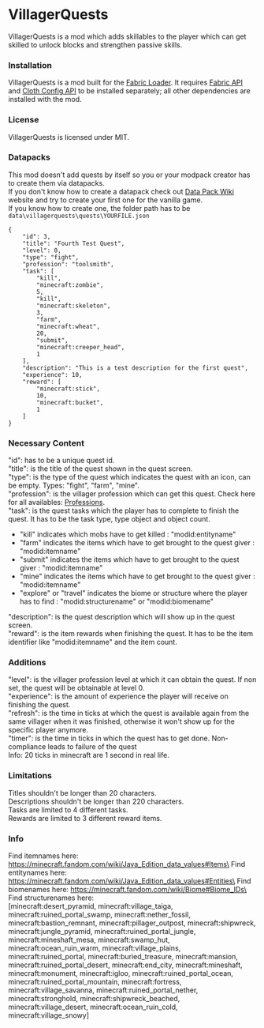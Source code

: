# VillagerQuests

VillagerQuests is a mod which adds skillables to the player which can get skilled to unlock blocks and strengthen passive
skills.

### Installation

VillagerQuests is a mod built for the [Fabric Loader](https://fabricmc.net/). It
requires [Fabric API](https://www.curseforge.com/minecraft/mc-mods/fabric-api)
and [Cloth Config API](https://www.curseforge.com/minecraft/mc-mods/cloth-config) to be installed separately; all other
dependencies are installed with the mod.

### License

VillagerQuests is licensed under MIT.

### Datapacks

This mod doesn't add quests by itself so you or your modpack creator has to create them via datapacks.\
If you don't know how to create a datapack check out [Data Pack Wiki](https://minecraft.fandom.com/wiki/Data_Pack)
website and try to create your first one for the vanilla game.\
If you know how to create one, the folder path has to be ```data\villagerquests\quests\YOURFILE.json```

```
{
    "id": 3,
    "title": "Fourth Test Quest",
    "level": 0,
    "type": "fight",
    "profession": "toolsmith",
    "task": [
        "kill",
        "minecraft:zombie",
        5,
        "kill",
        "minecraft:skeleton",
        3,
        "farm",
        "minecraft:wheat",
        20,
        "submit",
        "minecraft:creeper_head",
        1
    ],
    "description": "This is a test description for the first quest",
    "experience": 10,
    "reward": [
        "minecraft:stick",
        10,
        "minecraft:bucket",
        1
    ]
}
```

### Necessary Content

"id": has to be a unique quest id.\
"title": is the title of the quest shown in the quest screen.\
"type": is the type of the quest which indicates the quest with an icon, can be empty. Types: "fight", "farm", "mine".\
"profession": is the villager profession which can get this quest. Check here for all availables: [Professions](https://minecraft.fandom.com/wiki/Villager#Professions).  
"task": is the quest tasks which the player has to complete to finish the quest. It has to be the task type, type object and object count.

* "kill" indicates which mobs have to get killed : "modid:entityname"
* "farm" indicates the items which have to get brought to the quest giver : "modid:itemname"
* "submit" indicates the items which have to get brought to the quest giver : "modid:itemname"
* "mine" indicates the items which have to get brought to the quest giver : "modid:itemname"
* "explore" or "travel" indicates the biome or structure where the player has to find : "modid:structurename" or "modid:biomename"

"description": is the quest description which will show up in the quest screen.\
"reward": is the item rewards when finishing the quest. It has to be the item identifier like "modid:itemname" and the item count.

### Additions

"level": is the villager profession level at which it can obtain the quest. If non set, the quest will be obtainable at level 0.\
"experience": is the amount of experience the player will receive on finishing the quest.\
"refresh": is the time in ticks at which the quest is available again from the same villager when it was finished, otherwise it won't show up for the specific player anymore.\
"timer": is the time in ticks in which the quest has to get done. Non-compliance leads to failure of the quest\
Info: 20 ticks in minecraft are 1 second in real life.

### Limitations

Titles shouldn't be longer than 20 characters.\
Descriptions shouldn't be longer than 220 characters.\
Tasks are limited to 4 different tasks.\
Rewards are limited to 3 different reward items.

### Info

Find itemnames here: https://minecraft.fandom.com/wiki/Java_Edition_data_values#Items\
Find entitynames here: https://minecraft.fandom.com/wiki/Java_Edition_data_values#Entities\
Find biomenames here: https://minecraft.fandom.com/wiki/Biome#Biome_IDs\
Find structurenames here:\
[minecraft:desert_pyramid, minecraft:village_taiga, minecraft:ruined_portal_swamp, minecraft:nether_fossil, minecraft:bastion_remnant, minecraft:pillager_outpost, minecraft:shipwreck, minecraft:jungle_pyramid, minecraft:ruined_portal_jungle, minecraft:mineshaft_mesa, minecraft:swamp_hut, minecraft:ocean_ruin_warm, minecraft:village_plains, minecraft:ruined_portal, minecraft:buried_treasure, minecraft:mansion, minecraft:ruined_portal_desert, minecraft:end_city, minecraft:mineshaft, minecraft:monument, minecraft:igloo, minecraft:ruined_portal_ocean, minecraft:ruined_portal_mountain, minecraft:fortress, minecraft:village_savanna, minecraft:ruined_portal_nether, minecraft:stronghold, minecraft:shipwreck_beached, minecraft:village_desert, minecraft:ocean_ruin_cold, minecraft:village_snowy]